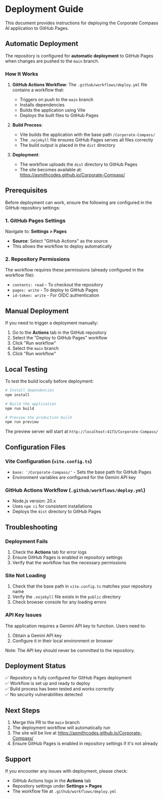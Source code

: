 # Deployment Guide

This document provides instructions for deploying the Corporate Compass AI application to GitHub Pages.

## Automatic Deployment

The repository is configured for **automatic deployment** to GitHub Pages when changes are pushed to the `main` branch.

### How It Works

1. **GitHub Actions Workflow**: The `.github/workflows/deploy.yml` file contains a workflow that:
   - Triggers on push to the `main` branch
   - Installs dependencies
   - Builds the application using Vite
   - Deploys the built files to GitHub Pages

2. **Build Process**: 
   - Vite builds the application with the base path `/Corporate-Compass/`
   - The `.nojekyll` file ensures GitHub Pages serves all files correctly
   - The build output is placed in the `dist` directory

3. **Deployment**: 
   - The workflow uploads the `dist` directory to GitHub Pages
   - The site becomes available at: https://asmithcodes.github.io/Corporate-Compass/

## Prerequisites

Before deployment can work, ensure the following are configured in the GitHub repository settings:

### 1. GitHub Pages Settings

Navigate to: **Settings > Pages**

- **Source**: Select "GitHub Actions" as the source
- This allows the workflow to deploy automatically

### 2. Repository Permissions

The workflow requires these permissions (already configured in the workflow file):
- `contents: read` - To checkout the repository
- `pages: write` - To deploy to GitHub Pages
- `id-token: write` - For OIDC authentication

## Manual Deployment

If you need to trigger a deployment manually:

1. Go to the **Actions** tab in the GitHub repository
2. Select the "Deploy to GitHub Pages" workflow
3. Click "Run workflow"
4. Select the `main` branch
5. Click "Run workflow"

## Local Testing

To test the build locally before deployment:

```bash
# Install dependencies
npm install

# Build the application
npm run build

# Preview the production build
npm run preview
```

The preview server will start at `http://localhost:4173/Corporate-Compass/`

## Configuration Files

### Vite Configuration (`vite.config.ts`)
- `base: '/Corporate-Compass/'` - Sets the base path for GitHub Pages
- Environment variables are configured for the Gemini API key

### GitHub Actions Workflow (`.github/workflows/deploy.yml`)
- Node.js version: 20.x
- Uses `npm ci` for consistent installations
- Deploys the `dist` directory to GitHub Pages

## Troubleshooting

### Deployment Fails

1. Check the **Actions** tab for error logs
2. Ensure GitHub Pages is enabled in repository settings
3. Verify that the workflow has the necessary permissions

### Site Not Loading

1. Check that the base path in `vite.config.ts` matches your repository name
2. Verify the `.nojekyll` file exists in the `public` directory
3. Check browser console for any loading errors

### API Key Issues

The application requires a Gemini API key to function. Users need to:
1. Obtain a Gemini API key
2. Configure it in their local environment or browser

Note: The API key should never be committed to the repository.

## Deployment Status

✅ Repository is fully configured for GitHub Pages deployment  
✅ Workflow is set up and ready to deploy  
✅ Build process has been tested and works correctly  
✅ No security vulnerabilities detected  

## Next Steps

1. Merge this PR to the `main` branch
2. The deployment workflow will automatically run
3. The site will be live at https://asmithcodes.github.io/Corporate-Compass/
4. Ensure GitHub Pages is enabled in repository settings if it's not already

## Support

If you encounter any issues with deployment, please check:
- GitHub Actions logs in the **Actions** tab
- Repository settings under **Settings > Pages**
- The workflow file at `.github/workflows/deploy.yml`
